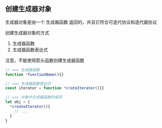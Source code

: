 
## 创建生成器对象
生成器对象是由一个 生成器函数 返回的，并且它符合可迭代协议和迭代器协议

创建生成器对象的方式
1. 生成器函数
2. 生成器函数表达式

注意，不能使用箭头函数创建生成器函数
```js
// === 生成器函数
function *functionName(){}

// === 生成器函数表达式
const iterator = function *crateIterator(){}

// === 对象中生成器函数的缩写
let obj = {
  *createIterator(){
    // ...
  }
}
```